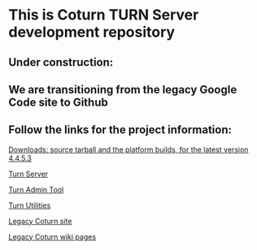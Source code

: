 This is Coturn TURN Server development repository
=================================================
Under construction:
-------------------
We are transitioning from the legacy Google Code site to Github
---------------------------------------------------------------
 Follow the links for the project information:
-------------------------------------------------

[Downloads: source tarball and the platform builds, for the latest version 4.4.5.3](http://turnserver.open-sys.org/downloads/v4.4.5.3/)

[Turn Server](README.turnserver)

[Turn Admin Tool](README.turnadmin)

[Turn Utilities](README.turnutils)

[Legacy Coturn site](https://code.google.com/p/coturn/)

[Legacy Coturn wiki pages](https://code.google.com/p/coturn/w/list)


